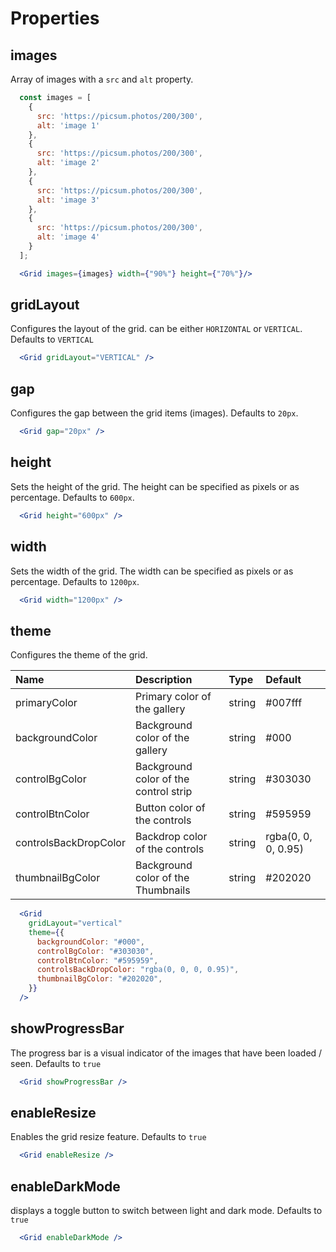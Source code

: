 # Properties

## images

Array of images with a `src` and `alt` property.

```jsx
  const images = [
    {
      src: 'https://picsum.photos/200/300',
      alt: 'image 1'
    },
    {
      src: 'https://picsum.photos/200/300',
      alt: 'image 2'
    },
    {
      src: 'https://picsum.photos/200/300',
      alt: 'image 3'
    },
    {
      src: 'https://picsum.photos/200/300',
      alt: 'image 4'
    }
  ];

  <Grid images={images} width={"90%"} height={"70%"}/>
```

## gridLayout

Configures the layout of the grid. can be either `HORIZONTAL` or `VERTICAL`. Defaults to `VERTICAL`

```jsx
  <Grid gridLayout="VERTICAL" />
```

## gap

Configures the gap between the grid items (images). Defaults to `20px`.

```jsx
  <Grid gap="20px" />
```

## height

Sets the height of the grid. The height can be specified as pixels or as percentage. Defaults to `600px`.

```jsx
  <Grid height="600px" />
```

## width

Sets the width of the grid. The width can be specified as pixels or as percentage. Defaults to `1200px`.

```jsx
  <Grid width="1200px" />
```

## theme

Configures the theme of the grid.

| Name                  | Description                           | Type   | Default             |
| :-------------------- | :------------------------------------ | :----- | :------------------ |
| primaryColor          | Primary color of the gallery          | string | #007fff             |
| backgroundColor       | Background color of the gallery       | string | #000                |
| controlBgColor        | Background color of the control strip | string | #303030             |
| controlBtnColor       | Button color of the controls          | string | #595959             |
| controlsBackDropColor | Backdrop color of the controls        | string | rgba(0, 0, 0, 0.95) |
| thumbnailBgColor      | Background color of the Thumbnails    | string | #202020             |

```jsx
  <Grid
    gridLayout="vertical"
    theme={{
      backgroundColor: "#000",
      controlBgColor: "#303030",
      controlBtnColor: "#595959",
      controlsBackDropColor: "rgba(0, 0, 0, 0.95)",
      thumbnailBgColor: "#202020",
    }}
  />
```

## showProgressBar

The progress bar is a visual indicator of the images that have been loaded / seen. Defaults to `true`

```jsx
  <Grid showProgressBar />
```

## enableResize

Enables the grid resize feature. Defaults to `true`

```jsx
  <Grid enableResize />
```

## enableDarkMode

displays a toggle button to switch between light and dark mode. Defaults to `true`

```jsx
  <Grid enableDarkMode />
```
